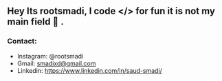 ## Hey Its rootsmadi, I code </> for fun it is not my main field 👾 .
### Contact:
- Instagram: @rootsmadi
- Gmail: smadixd@gmail.com
- Linkedin: https://www.linkedin.com/in/saud-smadi/
